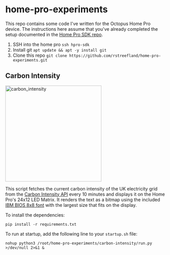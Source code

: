 # home-pro-experiments

This repo contains some code I've written for the Octopus Home Pro device.
The instructions here assume that you've already completed the setup documented in the [Home Pro SDK repo](https://github.com/OctopusSmartEnergy/Home-Pro-SDK-Public/).

1. SSH into the home pro `ssh hpro-sdk`
2. Install git `apt update && apt -y install git`
3. Clone this repo `git clone https://github.com/rstreefland/home-pro-experiments.git`

## Carbon Intensity

<img src="https://github.com/rstreefland/home-pro-experiments/assets/972022/279a42a5-12eb-4946-b6c8-18ac1f9cfe2a" width="300px" alt="carbon_intensity"/>

This script fetches the current carbon intensity of the UK electricity grid from the [Carbon Intensity API](https://carbonintensity.org.uk/)
every 10 minutes and displays it on the Home Pro's 24x12 LED Matrix. It renders the text as a bitmap using the included
[IBM BIOS 8x8 font](https://int10h.org/oldschool-pc-fonts/fontlist/font?ibm_bios) with the largest size that fits on the display.

To install the dependencies:

```pip install -r requirements.txt```

To run at startup, add the following line to your `startup.sh` file:

```nohup python3 /root/home-pro-experiments/carbon-intensity/run.py >/dev/null 2>&1 &```

